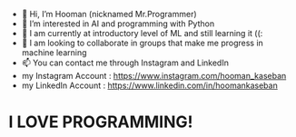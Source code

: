 - 👋 Hi, I’m Hooman (nicknamed Mr.Programmer)
- 👀 I’m interested in AI and programming with Python
- 🌱 I am currently at introductory level of ML and still learning it ((:
- 💞️ I am looking to collaborate in groups that make me progress in machine learning
- 📫 You can contact me through Instagram and LinkedIn
- my Instagram Account : https://www.instagram.com/hooman_kaseban  
- my LinkedIn Account : https://www.linkedin.com/in/hoomankaseban
# I LOVE PROGRAMMING!
<!---
hoomankaseban/hoomankaseban is a ✨ special ✨ repository because its `README.md` (this file) appears on your GitHub profile.
You can click the Preview link to take a look at your changes.
--->
